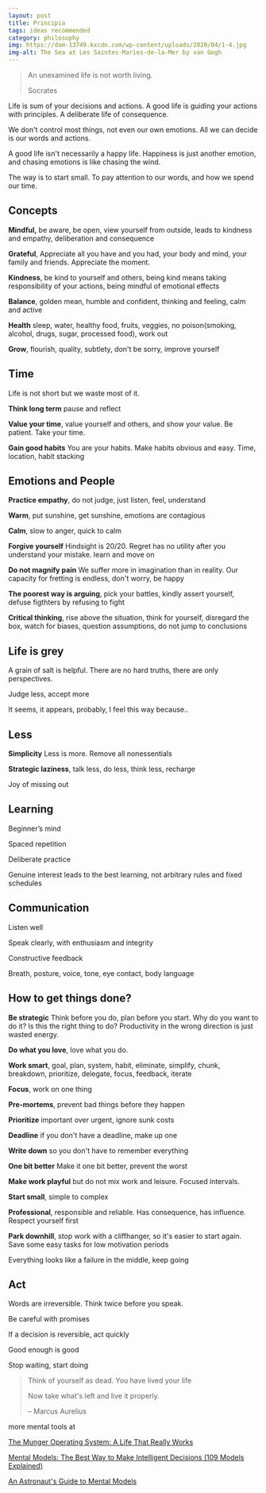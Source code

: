 ```yaml
---
layout: post
title: Principia
tags: ideas recommended
category: philosophy
img: https://dam-13749.kxcdn.com/wp-content/uploads/2020/04/1-4.jpg
img-alt: The Sea at Les Saintes-Maries-de-la-Mer by van Gogh
---
```


> An unexamined life is not worth living. 
> 
>  Socrates

Life is sum of your decisions and actions. A good life is guiding your actions with principles. A deliberate life of consequence.

We don't control most things, not even our own emotions. All we can decide is our words and actions. 

A good life isn't necessarily a happy life. Happiness is just another emotion, and chasing emotions is like chasing the wind. 

The way is to start small. To pay attention to our words, and how we spend our time. 

## Concepts  

**Mindful,** be aware, be open, view yourself from outside, leads to kindness and empathy, deliberation and consequence

**Grateful**, Appreciate all you have and you had, your body and mind, your family and friends. Appreciate the moment. 

**Kindness**, be kind to yourself and others, being kind means taking responsibility of your actions, being mindful of emotional effects   

**Balance**, golden mean, humble and confident, thinking and feeling, calm and active

**Health** sleep, water, healthy food, fruits, veggies, no poison(smoking, alcohol, drugs, sugar, processed food), work out 

**Grow**, flourish, quality, subtlety, don't be sorry, improve yourself 
 

## Time

Life is not short but we waste most of it. 

**Think long term** pause and reflect 

**Value your time**, value yourself and others, and show your value. Be patient. Take your time. 

**Gain good habits** You are your habits. Make habits obvious and easy. Time, location, habit stacking 


## Emotions and People 

**Practice empathy**, do not judge, just listen, feel, understand 

**Warm**, put sunshine, get sunshine, emotions are contagious 

**Calm**, slow to anger, quick to calm

**Forgive yourself** Hindsight is 20/20. Regret has no utility after you understand your mistake. learn and move on 

**Do not magnify pain**  We suffer more in imagination than in reality. Our capacity for fretting is endless, don't worry, be happy 


**The poorest way is arguing**, pick your battles, kindly assert yourself, defuse figthters by refusing to fight 


**Critical thinking**, rise above the situation, think for yourself, disregard the box, watch for biases, question assumptions, do not jump to conclusions


## Life is grey 
 
A grain of salt is helpful. There are no hard truths, there are only perspectives. 

Judge less, accept more

It seems, it appears, probably, I feel this way because.. 


## Less

**Simplicity** Less is more. Remove all nonessentials 

**Strategic laziness**, talk less, do less, think less, recharge 

Joy of missing out 


## Learning 

Beginner’s mind

Spaced repetition 

Deliberate practice

Genuine interest leads to the best learning, not arbitrary rules and fixed schedules 


## Communication

Listen well 

Speak clearly, with enthusiasm and integrity

Constructive feedback 

Breath, posture, voice, tone, eye contact, body language



## How to get things done?

**Be strategic** Think before you do, plan before you start. Why do you want to do it? Is this the right thing to do? Productivity in the wrong direction is just wasted energy. 

**Do what you love**, love what you do. 

**Work smart**, goal, plan, system, habit, eliminate, simplify, chunk, breakdown, prioritize, delegate, focus, feedback, iterate

**Focus**, work on one thing 

**Pre-mortems**, prevent bad things before they happen 

**Prioritize** important over urgent, ignore sunk costs 

**Deadline** if you don't have a deadline, make up one  

**Write down** so you don't have to remember everything 

**One bit better** Make it one bit better, prevent the worst 

**Make work playful**  but do not mix work and leisure. Focused intervals. 

**Start small**, simple to complex 

**Professional**, responsible and reliable. Has consequence, has influence. Respect yourself first 

**Park downhill**, stop work with a cliffhanger, so it's easier to start again. Save some easy tasks for low motivation periods 

Everything looks like a failure in the middle, keep going 


## Act 

Words are irreversible. Think twice before you speak. 

Be careful with promises

If a decision is reversible, act quickly 

Good enough is good 

Stop waiting, start doing 


> Think of yourself as dead. You have lived your life
> 
> Now take what's left and live it properly.
> 
> – Marcus Aurelius 


more mental tools at 

[The Munger Operating System: A Life That Really Works](https://fs.blog/2016/04/munger-operating-system/)

[Mental Models: The Best Way to Make Intelligent Decisions (109 Models Explained)](https://fs.blog/mental-models/)

[An Astronaut's Guide to Mental Models](https://fs.blog/2020/02/mental-models-in-space/)
